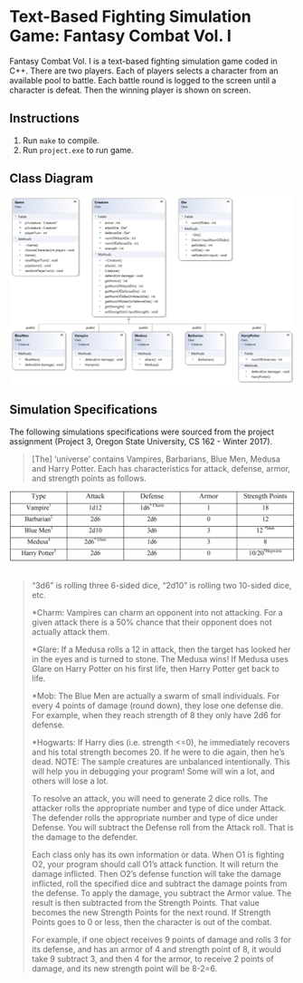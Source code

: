 # Text-Based Fighting Simulation Game: Fantasy Combat Vol. I

Fantasy Combat Vol. I is a text-based fighting simulation game coded in C++. There are two players. Each of players selects a character from an available pool to battle. Each battle round is logged to the screen until a character is defeat. Then the winning player is shown on screen.

## Instructions
1. Run `make` to compile.
2. Run `project.exe` to run game.

## Class Diagram
![](class_diagram.png)

## Simulation Specifications
The following simulations specifications were sourced from the project assignment (Project 3, Oregon State University, CS 162 - Winter 2017).

> [The] ‘universe’ contains Vampires, Barbarians, Blue Men, Medusa and Harry Potter. Each has characteristics for attack, defense, armor, and strength points as follows.

<div align="center">
    <img src="character_chart.png" width="700">
</div>&nbsp

> “3d6” is rolling three 6-sided dice, “2d10” is rolling two 10-sided dice, etc.
>
> *Charm: Vampires can charm an opponent into not attacking. For a given attack there is a 50% chance that their opponent does not actually attack them.
>
> *Glare: If a Medusa rolls a 12 in attack, then the target has looked her in the eyes and is turned to stone. The Medusa wins! If Medusa uses Glare on Harry Potter on his first life, then Harry Potter get back to life.
>
> *Mob: The Blue Men are actually a swarm of small individuals. For every 4 points of damage (round down), they lose one defense die. For example, when they reach strength of 8 they only have 2d6 for defense.
>
> *Hogwarts: If Harry dies (i.e. strength <=0), he immediately recovers and his total strength becomes 20. If he were to die again, then he’s dead.
NOTE: The sample creatures are unbalanced intentionally. This will help you in debugging your program! Some will win a lot, and others will lose a lot.
>
> To resolve an attack, you will need to generate 2 dice rolls. The attacker rolls the appropriate number and type of dice under Attack. The defender rolls the appropriate number and type of dice under Defense. You will subtract the Defense roll from the Attack roll. That is the damage to the defender.
>
> Each class only has its own information or data. When O1 is fighting O2, your program should call O1’s attack function. It will return the damage inflicted. Then O2’s defense function will take the damage inflicted, roll the specified dice and subtract the damage points from the defense. To apply the damage, you subtract the Armor value. The result is then subtracted from the
Strength Points. That value becomes the new Strength Points for the next round. If Strength Points goes to 0 or less, then the character is out of the combat.
>
> For example, if one object receives 9 points of damage and rolls 3 for its defense, and has an armor of 4 and strength point of 8, it would take 9 subtract 3, and then 4 for the armor, to receive 2 points of damage, and its
new strength point will be 8-2=6.

